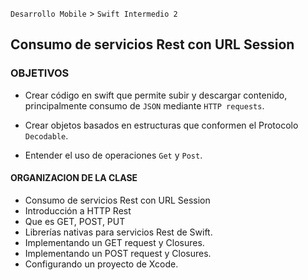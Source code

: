 
`Desarrollo Mobile` > `Swift Intermedio 2`
 
## Consumo de servicios Rest con URL Session

### OBJETIVOS 

- Crear código en swift que permite subir y descargar contenido, principalmente consumo de `JSON` mediante `HTTP requests`.

- Crear objetos basados en estructuras que conformen el Protocolo `Decodable`.

- Entender el uso de operaciones `Get` y `Post`.


#### ORGANIZACION DE LA CLASE 

- Consumo de servicios Rest con URL Session
- Introducción a HTTP Rest
- Que es GET, POST, PUT
- Librerías nativas para servicios Rest de Swift. 
- Implementando un GET request y Closures. 
- Implementando un POST request y Closures.
- Configurando un proyecto de Xcode.
